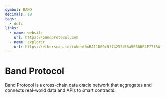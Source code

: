 ```yaml
---
symbol: BAND
decimals: 18
tags:
  - defi
links:
  - name: website
    url: https://bandprotocol.com
  - name: explorer
    url: https://etherscan.io/token/0xBA11D00c5f74255f56a5E366F4F77f5A186d7f55
---
```


# Band Protocol

Band Protocol is a cross-chain data oracle network that aggregates and connects real-world data and APIs to smart contracts.
